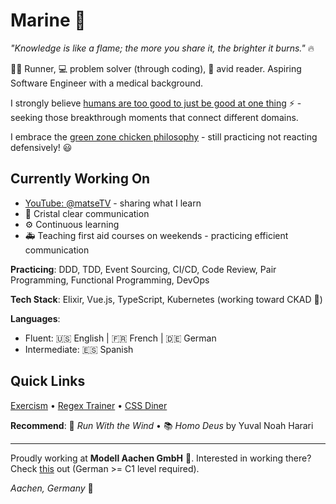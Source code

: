 # Marine 🌊
*"Knowledge is like a flame; the more you share it, the brighter it burns."* 🔥

🏃‍♀️ Runner, 💻 problem solver (through coding), 📖 avid reader. Aspiring Software Engineer with a medical background.

I strongly believe [humans are too good to just be good at one thing](https://www.youtube.com/watch?v=iVN7NyLK4FI) ⚡ - seeking those breakthrough moments that connect different domains.

I embrace the [green zone chicken philosophy](https://www.youtube.com/watch?v=vjSTNv4gyMM) - still practicing not reacting defensively! 😃


## Currently Working On
- [YouTube: @matseTV](https://www.youtube.com/@matseTV) - sharing what I learn
- 🎯 Cristal clear communication
- ⚙️ Continuous learning
- 🚑 Teaching first aid courses on weekends - practicing efficient communication

**Practicing**: DDD, TDD, Event Sourcing, CI/CD, Code Review, Pair Programming, Functional Programming, DevOps 

**Tech Stack**: Elixir, Vue.js, TypeScript, Kubernetes (working toward CKAD 🌱)

**Languages**: 
- Fluent: 🇺🇸 English | 🇫🇷 French | 🇩🇪 German  
- Intermediate: 🇪🇸 Spanish  

## Quick Links
[Exercism](https://exercism.org/dashboard) • [Regex Trainer](https://regexone.com/) • [CSS Diner](https://cssdiner.com/)

**Recommend**: 🍿 *Run With the Wind* • 📚 *Homo Deus* by Yuval Noah Harari

---
Proudly working at **Modell Aachen GmbH** 💼. 
Interested in working there? Check [this](https://www.modell-aachen.de/karriere/senior-software-engineer) out (German >= C1 level required).

*Aachen, Germany* 📍
